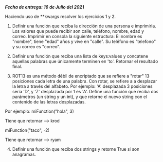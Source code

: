 *****Fecha de entrega: 16 de Julio del 2021*****

Haciendo uso de **kwargs resolver los ejercicios 1 y 2.

1. Definir una función que reciba la dirección de una persona e imprimirla. Los valores que puede recibir son calle, teléfono, nombre, edad y correo.
Imprimir en consola la siguiente estructura: El nombre es "nombre", tiene "edad" años y vive en "calle". Su teléfono es "telefono" y su correo es "correo".

2. Definir una función que reciba una lista de keys:values y concatene aquellas palabras que únicamente terminen en 'to'. Retornar el resultado final.


3. ROT13 es una método débil de encriptado que se refiere a "rotar" 13 posiciones cada letra de una palabra. Con rotar, se refiere a a desplazar la letra a través del alfabeto. Por ejemplo: 'A' desplazada 3 posiciones sería 'D', y 'Z' desplazada por 1 es 'A'.
Define una función que reciba dos parámetros (un string y un int), y que retorne el nuevo string con el contenido de las letras desplazadas.

Por ejemplo:
miFunction("hola", 3)

Tiene que retornar --> krod

miFunction("taco", -2)

Tiene que retornar --> ryam

4. Definir una función que reciba dos strings y retorne True si son anagramas.

